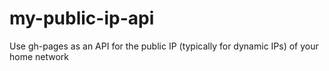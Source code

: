 # my-public-ip-api
Use gh-pages as an API for the public IP (typically for dynamic IPs) of your home network
